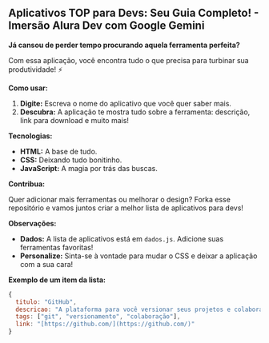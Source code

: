 ## Aplicativos TOP para Devs: Seu Guia Completo! - Imersão Alura Dev com Google Gemini

**Já cansou de perder tempo procurando aquela ferramenta perfeita?** 

Com essa aplicação, você encontra tudo o que precisa para turbinar sua produtividade! ⚡

**Como usar:**

1. **Digite:** Escreva o nome do aplicativo que você quer saber mais.
2. **Descubra:** A aplicação te mostra tudo sobre a ferramenta: descrição, link para download e muito mais!

**Tecnologias:**

* **HTML:** A base de tudo.
* **CSS:** Deixando tudo bonitinho.
* **JavaScript:** A magia por trás das buscas.

**Contribua:**

Quer adicionar mais ferramentas ou melhorar o design? Forka esse repositório e vamos juntos criar a melhor lista de aplicativos para devs! 

**Observações:**

* **Dados:** A lista de aplicativos está em `dados.js`. Adicione suas ferramentas favoritas!
* **Personalize:** Sinta-se à vontade para mudar o CSS e deixar a aplicação com a sua cara!

**Exemplo de um item da lista:**

```javascript
{
  titulo: "GitHub",
  descricao: "A plataforma para você versionar seus projetos e colaborar com outros devs.",
  tags: ["git", "versionamento", "colaboração"],
  link: "[https://github.com/](https://github.com/)"
}
